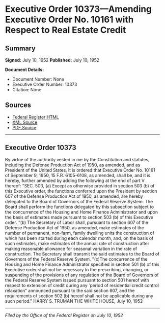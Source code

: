 # Executive Order 10373—Amending Executive Order No. 10161 with Respect to Real Estate Credit

## Summary

**Signed:** July 10, 1952
**Published:** July 10, 1952

**Document Details:**
- Document Number: None
- Executive Order Number: 10373
- Citation: None

## Sources
- [Federal Register HTML](https://www.presidency.ucsb.edu/documents/executive-order-10373-amending-executive-order-no-10161-with-respect-real-estate-credit)
- [XML Source](None)
- [PDF Source](None)

---

## Executive Order 10373

By virtue of the authority vested in me by the Constitution and statutes, including the Defense Production Act of 1950, as amended, and as President of the United States, it is ordered that Executive Order No. 10161 of September 9, 1950, 15 F.R. 6105-6108, as amended, shall be, and it is hereby, further amended by adding the following at the end of part V thereof:
"SEC. 503, (a) Except as otherwise provided in section 503 (b) of this Executive order, the functions conferred upon the President by section 607 of the Defense Production Act of 1950, as amended, are hereby delegated to the Board of Governors of the Federal Reserve System. The Board shall perform the functions delegated by this subsection subject to the concurrence of the Housing and Home Finance Administrator and upon the basis of estimates made pursuant to section 503 (b) of this Executive order.
"(b) The Secretary of Labor shall, pursuant to section 607 of the Defense Production Act of 1950, as amended, make estimates of the number of permanent, non-farm, family dwelling units the construction of which has been started during each calendar month, and, on the basis of such estimates, make estimates of the annual rate of construction after making reasonable allowance for seasonal variation in the rate of construction. The Secretary shall transmit the said estimates to the Board of Governors of the Federal Reserve System.
"(c)The concurrence of the Housing and Home Finance Administrator specified in section 501 (b) of this Executive order shall not be necessary to the prescribing, changing, or suspending of the provisions of any regulation of the Board of Governors of the Federal Reserve System issued pursuant to section 501 hereof with respect to extension of credit during any 'period of residential credit control relaxation" announced pursuant to the said section 607, and the requirements of section 502 (b) hereof shall not be applicable during any such period."
HARRY S. TRUMAN
THE WHITE HOUSE,
July 10, 1952

---

*Filed by the Office of the Federal Register on July 10, 1952*
